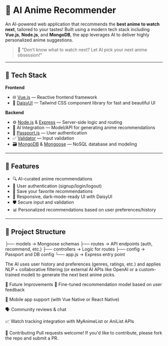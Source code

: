 # 🎌 AI Anime Recommender

An AI-powered web application that recommends the **best anime to watch next**, tailored to your tastes! Built using a modern tech stack including **Vue.js**, **Node.js**, and **MongoDB**, the app leverages AI to deliver highly personalized anime suggestions.

> 🧠 "Don’t know what to watch next? Let AI pick your next anime obsession!"

---

## 🔧 Tech Stack

**Frontend**
- 🌐 [Vue.js](https://vuejs.org/) — Reactive frontend framework
- 🎨 [DaisyUI](https://daisyui.com/) — Tailwind CSS component library for fast and beautiful UI

**Backend**
- ⚙️ [Node.js](https://nodejs.org/) & [Express](https://expressjs.com/) — Server-side logic and routing
- 🧠 AI Integration — Model/API for generating anime recommendations
- 🔐 [Passport.js](http://www.passportjs.org/) — User authentication
- ✅ [Validator](https://github.com/validatorjs/validator.js) — Input validation
- 🗃️ [MongoDB](https://www.mongodb.com/) & [Mongoose](https://mongoosejs.com/) — NoSQL database and modeling

---

## 🚀 Features

- 🔍 AI-curated anime recommendations
- 👤 User authentication (signup/login/logout)
- 🧾 Save your favorite recommendations
- 🌙 Responsive, dark-mode-ready UI with DaisyUI
- 🛡️ Secure input and validation
- 📊 Personalized recommendations based on user preferences/history

---

## 📁 Project Structure

├── models → Mongoose schemas
├── routes → API endpoints (auth, recommend, etc.)
├── controllers → Logic for routes
├── config → Passport and DB config
└── app.js → Express entry point

The AI uses user history and preferences (genres, ratings, etc.) and applies NLP + collaborative filtering (or external AI APIs like OpenAI or a custom-trained model) to generate the next best anime picks.

🧪 Future Improvements
🧠 Fine-tuned recommendation model based on user feedback

📱 Mobile app support (with Vue Native or React Native)

🗣️ Community reviews & chat

📈 Watch tracking integration with MyAnimeList or AniList APIs


🤝 Contributing
Pull requests welcome! If you'd like to contribute, please fork the repo and submit a PR.
